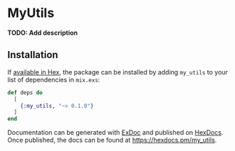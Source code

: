 # MyUtils

**TODO: Add description**

## Installation

If [available in Hex](https://hex.pm/docs/publish), the package can be installed
by adding `my_utils` to your list of dependencies in `mix.exs`:

```elixir
def deps do
  [
    {:my_utils, "~> 0.1.0"}
  ]
end
```

Documentation can be generated with [ExDoc](https://github.com/elixir-lang/ex_doc)
and published on [HexDocs](https://hexdocs.pm). Once published, the docs can
be found at <https://hexdocs.pm/my_utils>.

